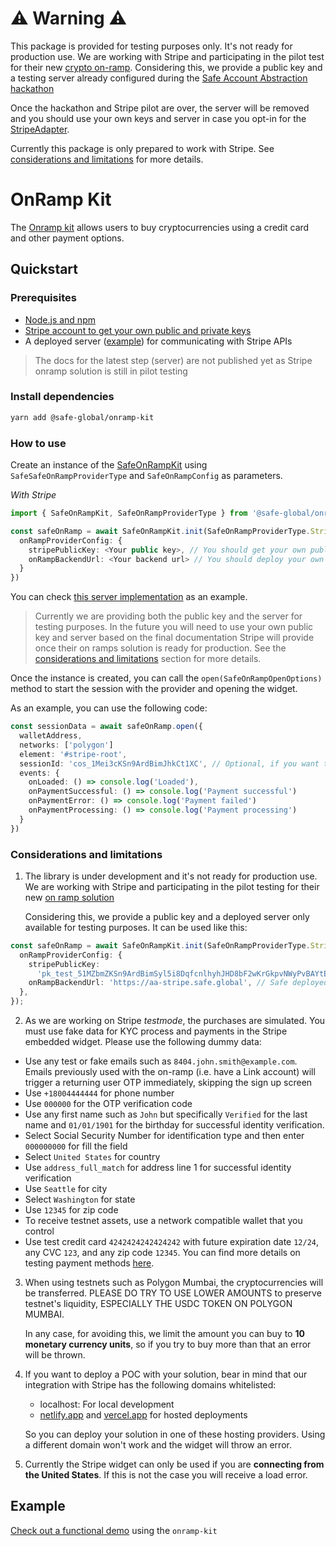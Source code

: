 # ⚠️ Warning ⚠️

This package is provided for testing purposes only. It's not ready for production use. We are working with Stripe and participating in the pilot test for their new [crypto on-ramp](https://stripe.com/docs/crypto). Considering this, we provide a public key and a testing server already configured during the [Safe Account Abstraction hackathon](https://gnosis-safe.notion.site/Safe-d6c6ed61389041e28f5c7c925f653701)

Once the hackathon and Stripe pilot are over, the server will be removed and you should use your own keys and server in case you opt-in for the [StripeAdapter](https://github.com/safe-global/account-abstraction-sdk/blob/main/packages/onramp-kit/src/adapters/stripe/StripeAdapter.ts).

Currently this package is only prepared to work with Stripe. See [considerations and limitations](#considerations-and-limitations) for more details.

# OnRamp Kit

The [Onramp kit](https://github.com/safe-global/account-abstraction-sdk/tree/main/packages/onramp-kit) allows users to buy cryptocurrencies using a credit card and other payment options.

## Quickstart

### Prerequisites

- [Node.js and npm](https://docs.npmjs.com/downloading-and-installing-node-js-and-npm)
- [Stripe account to get your own public and private keys](https://dashboard.stripe.com/register)
- A deployed server ([example](https://github.com/safe-global/account-abstraction-sdk/tree/main/packages/onramp-kit/example/server)) for communicating with Stripe APIs

> The docs for the latest step (server) are not published yet as Stripe onramp solution is still in pilot testing

### Install dependencies

```bash
yarn add @safe-global/onramp-kit
```

### How to use

Create an instance of the [SafeOnRampKit](https://github.com/safe-global/account-abstraction-sdk/blob/main/packages/onramp-kit/src/SafeOnRampKit.ts) using `SafeSafeOnRampProviderType` and `SafeOnRampConfig` as parameters.

_With Stripe_

```typescript
import { SafeOnRampKit, SafeOnRampProviderType } from '@safe-global/onramp-kit'

const safeOnRamp = await SafeOnRampKit.init(SafeOnRampProviderType.Stripe, {
  onRampProviderConfig: {
    stripePublicKey: <Your public key>, // You should get your own public and private keys from Stripe
    onRampBackendUrl: <Your backend url> // You should deploy your own server
  }
})
```

You can check [this server implementation](https://github.com/safe-global/account-abstraction-sdk/tree/main/packages/onramp-kit/example/server) as an example.

> Currently we are providing both the public key and the server for testing purposes. In the future you will need to use your own public key and server based on the final documentation Stripe will provide once their on ramps solution is ready for production. See the [considerations and limitations](#considerations-and-limitations) section for more details.

Once the instance is created, you can call the `open(SafeOnRampOpenOptions)` method to start the session with the provider and opening the widget.

As an example, you can use the following code:

```typescript
const sessionData = await safeOnRamp.open({
  walletAddress,
  networks: ['polygon']
  element: '#stripe-root',
  sessionId: 'cos_1Mei3cKSn9ArdBimJhkCt1XC', // Optional, if you want to use a specific created session
  events: {
    onLoaded: () => console.log('Loaded'),
    onPaymentSuccessful: () => console.log('Payment successful')
    onPaymentError: () => console.log('Payment failed')
    onPaymentProcessing: () => console.log('Payment processing')
  }
})
```

### Considerations and limitations

1. The library is under development and it's not ready for production use. We are working with Stripe and participating in the pilot testing for their new [on ramp solution](https://stripe.com/es/blog/crypto-onramp)

   Considering this, we provide a public key and a deployed server only available for testing purposes. It can be used like this:

```typescript
const safeOnRamp = await SafeOnRampKit.init(SafeOnRampProviderType.Stripe, {
  onRampProviderConfig: {
    stripePublicKey:
      'pk_test_51MZbmZKSn9ArdBimSyl5i8DqfcnlhyhJHD8bF2wKrGkpvNWyPvBAYtE211oHda0X3Ea1n4e9J9nh2JkpC7Sxm5a200Ug9ijfoO', // Safe public key
    onRampBackendUrl: 'https://aa-stripe.safe.global', // Safe deployed server
  },
});
```

2. As we are working on Stripe _testmode_, the purchases are simulated. You must use fake data for KYC process and payments in the Stripe embedded widget. Please use the following dummy data:

- Use any test or fake emails such as `8404.john.smith@example.com`. Emails previously used with the on-ramp (i.e. have a Link account) will trigger a returning user OTP immediately, skipping the sign up screen
- Use `+18004444444` for phone number
- Use `000000` for the OTP verification code
- Use any first name such as `John` but specifically `Verified` for the last name and `01/01/1901` for the birthday for successful identity verification.
- Select Social Security Number for identification type and then enter `000000000` for fill the field
- Select `United States` for country
- Use `address_full_match` for address line 1 for successful identity verification
- Use `Seattle` for city
- Select `Washington` for state
- Use `12345` for zip code
- To receive testnet assets, use a network compatible wallet that you control
- Use test credit card `4242424242424242` with future expiration date `12/24`, any CVC `123`, and any zip code `12345`. You can find more details on testing payment methods [here](https://stripe.com/docs/testing?testing-method=card-numbers#cards).

3. When using testnets such as Polygon Mumbai, the cryptocurrencies will be transferred. PLEASE DO TRY TO USE LOWER AMOUNTS to preserve testnet's liquidity, ESPECIALLY THE USDC TOKEN ON POLYGON MUMBAI.

    In any case, for avoiding this, we limit the amount you can buy to **10 monetary currency units**, so if you try to buy more than that an error will be thrown.

4. If you want to deploy a POC with your solution, bear in mind that our integration with Stripe has the following domains whitelisted:

   - localhost: For local development
   - [netlify.app](https://www.netlify.com) and [vercel.app](https://vercel.com) for hosted deployments

   So you can deploy your solution in one of these hosting providers. Using a different domain won't work and the widget will throw an error.

5. Currently the Stripe widget can only be used if you are **connecting from the United States**. If this is not the case you will receive a load error.

## Example

[Check out a functional demo](https://github.com/safe-global/account-abstraction-sdk/tree/main/packages/onramp-kit/example) using the `onramp-kit`
